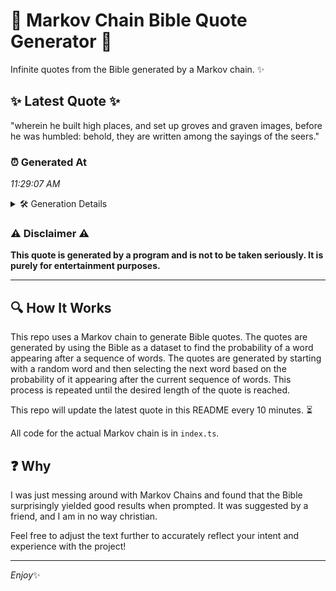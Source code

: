# 📖 Markov Chain Bible Quote Generator 📖

Infinite quotes from the Bible generated by a Markov chain. ✨

## ✨ Latest Quote ✨
"wherein he built high places, and set up groves and graven images, before he was humbled: behold, they are written among the sayings of the seers."

### ⏰ Generated At
*11:29:07 AM*

<details>
    <summary>🛠️ Generation Details</summary>
    <p>
        <strong>🌱 Seed:</strong> wherein<br>
        <strong>🔄 Iterations:</strong> 25<br>
        <strong>📜 Context History:</strong><br>[ wherein ]: he<br>[ wherein, he ]: built<br>[ wherein, he, built ]: high<br>[ wherein, he, built, high ]: places,<br>[ wherein, he, built, high, places, ]: and<br>[ wherein, he, built, high, places,, and ]: set<br>[ he, built, high, places,, and, set ]: up<br>[ built, high, places,, and, set, up ]: groves<br>[ high, places,, and, set, up, groves ]: and<br>[ places,, and, set, up, groves, and ]: graven<br>[ and, set, up, groves, and, graven ]: images,<br>[ set, up, groves, and, graven, images, ]: before<br>[ up, groves, and, graven, images,, before ]: he<br>[ groves, and, graven, images,, before, he ]: was<br>[ and, graven, images,, before, he, was ]: humbled:<br>[ graven, images,, before, he, was, humbled: ]: behold,<br>[ images,, before, he, was, humbled:, behold, ]: they<br>[ before, he, was, humbled:, behold,, they ]: are<br>[ he, was, humbled:, behold,, they, are ]: written<br>[ was, humbled:, behold,, they, are, written ]: among<br>[ humbled:, behold,, they, are, written, among ]: the<br>[ behold,, they, are, written, among, the ]: sayings<br>[ they, are, written, among, the, sayings ]: of<br>[ are, written, among, the, sayings, of ]: the<br>[ written, among, the, sayings, of, the ]: seers.<br>
    </p>
</details>

### ⚠️ Disclaimer ⚠️
**This quote is generated by a program and is not to be taken seriously. It is purely for entertainment purposes.**

---

## 🔍 How It Works

This repo uses a Markov chain to generate Bible quotes. The quotes are generated by using the Bible as a dataset to find the probability of a word appearing after a sequence of words. The quotes are generated by starting with a random word and then selecting the next word based on the probability of it appearing after the current sequence of words. This process is repeated until the desired length of the quote is reached.

This repo will update the latest quote in this README every 10 minutes. ⏳

All code for the actual Markov chain is in `index.ts`.

## ❓ Why

I was just messing around with Markov Chains and found that the Bible surprisingly yielded good results when prompted. 
It was suggested by a friend, and I am in no way christian.

Feel free to adjust the text further to accurately reflect your intent and experience with the project!

---

*Enjoy*✨
